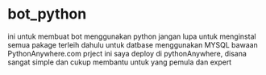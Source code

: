 # bot_python
ini untuk membuat bot menggunakan python
jangan lupa untuk menginstal semua pakage terleih dahulu 
untuk datbase menggunakan MYSQL bawaan PythonAnywhere.com
prject ini saya deploy di pythonAnywhere, disana sangat simple dan cukup membantu untuk yang pemula dan expert
